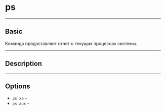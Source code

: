 # ps
***
## Basic
Команда предоставляет отчет о текущих процессах системы.
***
## Description

***
## Options
- `ps xa` - 
- `ps aux` - 